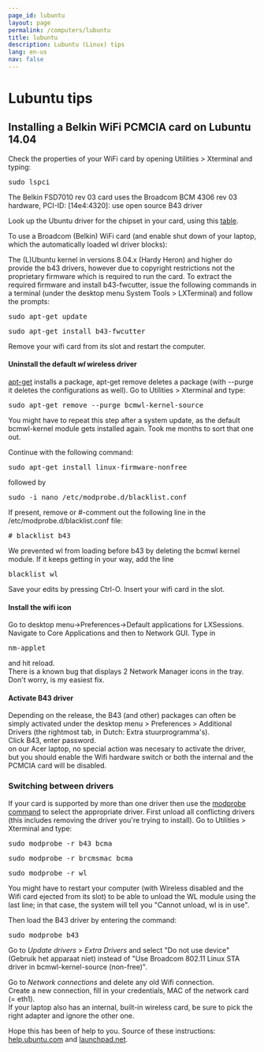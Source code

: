 ```yaml
---
page_id: lubuntu
layout: page
permalink: /computers/lubuntu
title: lubuntu
description: Lubuntu (Linux) tips
lang: en-us
nav: false
---
```


# Lubuntu tips

## Installing a Belkin WiFi PCMCIA card on Lubuntu 14.04

<p>Check the properties of your WiFi card by opening Utilities > Xterminal and typing:</p>
<pre>sudo lspci</pre>
<p>The Belkin FSD7010 rev 03 card uses the Broadcom BCM 4306 rev 03 hardware, PCI-ID: [14e4:4320]: use open source B43 driver</p>
<p>Look up the Ubuntu driver for the chipset in your card, using this <a href="https://help.ubuntu.com/community/HardwareSupportComponentsWirelessNetworkCardsBelkin#PCMCIA">table</a>.
</p>

<p>To use a Broadcom (Belkin) WiFi card (and enable shut down of your laptop, which the automatically loaded wl driver blocks):</p>

<p>The (L)Ubuntu kernel in versions 8.04.x (Hardy Heron) and higher do provide the b43 drivers, however due to copyright restrictions not the proprietary firmware which is required to run the card. To extract the required firmware and install b43-fwcutter, issue the following commands in a terminal (under the desktop menu System Tools > LXTerminal) and follow the prompts:</p>
<pre>sudo apt-get update</pre>
<pre>sudo apt-get install b43-fwcutter</pre>
<p>Remove your wifi card from its slot and restart the computer.</p>

#### Uninstall the default _wl_ wireless driver

[apt-get](https://help.ubuntu.com/community/AptGet/Howto) installs a package, apt-get remove deletes a package (with --purge it deletes the configurations as well).
Go to Utilities > Xterminal and type:

<pre>sudo apt-get remove --purge bcmwl-kernel-source</pre>
<p>You might have to repeat this step after a system update, as the default bcmwl-kernel module gets installed again. Took me months to sort that one out.</p>
<p>Continue with the following command:</p>
<pre>sudo apt-get install linux-firmware-nonfree</pre>
<p>followed by</p>
<pre>sudo -i nano /etc/modprobe.d/blacklist.conf</pre>
<p>If present, remove or #-comment out the following line in the /etc/modprobe.d/blacklist.conf file:</p>
<pre># blacklist b43</pre>
<p>We prevented wl from loading before b43 by deleting the bcmwl kernel module. If it keeps getting in your way, add the line</p>
<pre>blacklist wl</pre>
<p>Save your edits by pressing Ctrl-O. Insert your wifi card in the slot.</p>

#### Install the wifi icon

<p>Go to desktop menu->Preferences->Default applications for LXSessions. Navigate to Core Applications and then to Network GUI. Type in </p><pre>nm-applet</pre>
<p>and hit reload.<br>
There is a known bug that displays 2 Network Manager icons in the tray. Don't worry, is my easiest fix.</p>

#### Activate B43 driver

<p>Depending on the release, the B43 (and other) packages can often be simply activated under the desktop menu > Preferences > Additional Drivers (the rightmost tab, in Dutch: Extra stuurprogramma's).<br>
Click B43, enter password.<br>
on our Acer laptop, no special action was necesary to activate the driver, but you should enable the Wifi hardware switch or both the internal and the PCMCIA card will be disabled.</p>

### Switching between drivers

<p>If your card is supported by more than one driver then use the <a href="https://en.wikipedia.org/wiki/Modprobe">modprobe command</a> to select the appropriate driver. First unload all conflicting drivers (this includes removing the driver you're trying to install). Go to Utilities > Xterminal and type:</p>
<pre>sudo modprobe -r b43 bcma</pre>
<pre>sudo modprobe -r brcmsmac bcma</pre>
<pre>sudo modprobe -r wl</pre>
<p>You might have to restart your computer (with Wireless disabled and the Wifi card ejected from its slot) to be able to unload the WL module using the last line; in that case, the system will tell you &quot;Cannot unload, wl is in use&quot;.</p>

<p>Then load the B43 driver by entering the command:</p>
<pre>sudo modprobe b43</pre>

<p>Go to <em>Update drivers</em> > <em>Extra Drivers</em> and select &quot;Do not use device&quot; (Gebruik het apparaat niet) instead of "Use Broadcom 802.11 Linux STA driver in bcmwl-kernel-source (non-free)".</p>

Go to <em>Network connections</em> and delete any old Wifi connection.<br>
Create a new connection, fill in your credentials, MAC of the network card (= eth1).<br>
If your laptop also has an internal, built-in wireless card, be sure to pick the right adapter and ignore the other one.

Hope this has been of help to you.
Source of these instructions: [help.ubuntu.com](https://help.ubuntu.com/community/WifiDocs/Driver/bcm43xx) and [launchpad.net](https://launchpad.net/ubuntu/+source/b43-fwcutter).
